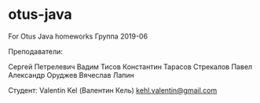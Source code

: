# otus-java
For Otus Java homeworks
Группа 2019-06

Преподаватели:

Сергей Петрелевич
Вадим Тисов
Константин Тарасов
Стрекалов Павел
Александр Оруджев
Вячеслав Лапин

Студент:
Valentin Kel (Валентин Кель)
kehl.valentin@gmail.com

